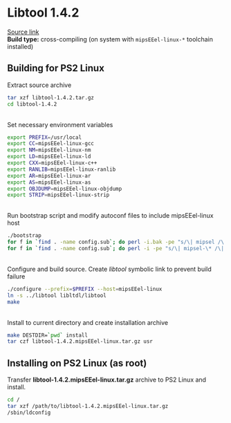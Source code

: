 # Libtool 1.4.2

[Source link](https://ftp.gnu.org/gnu/libtool/libtool-1.4.2.tar.gz)  
**Build type:** cross-compiling (on system with ```mipsEEel-linux-*``` toolchain installed)

## Building for PS2 Linux

Extract source archive
```bash
tar xzf libtool-1.4.2.tar.gz
cd libtool-1.4.2
```

&nbsp;  
Set necessary environment variables
```bash
export PREFIX=/usr/local
export CC=mipsEEel-linux-gcc
export NM=mipsEEel-linux-nm
export LD=mipsEEel-linux-ld
export CXX=mipsEEel-linux-c++
export RANLIB=mipsEEel-linux-ranlib
export AR=mipsEEel-linux-ar
export AS=mipsEEel-linux-as
export OBJDUMP=mipsEEel-linux-objdump
export STRIP=mipsEEel-linux-strip
```

&nbsp;  
Run bootstrap script and modify autoconf files to include mipsEEel-linux host
```bash
./bootstrap
for f in `find . -name config.sub`; do perl -i.bak -pe "s/\| mipsel /\| mipsel \| mipsEEel /" "$f"; done
for f in `find . -name config.sub`; do perl -i -pe "s/\| mipsel-\* /\| mipsel-\* | mipsEEel-\* /" "$f"; done
```

&nbsp;  
Configure and build source. Create *libtool* symbolic link to prevent build failure
```bash
./configure --prefix=$PREFIX --host=mipsEEel-linux
ln -s ../libtool libltdl/libtool
make
```

&nbsp;  
Install to current directory and create installation archive
```bash
make DESTDIR=`pwd` install
tar czf libtool-1.4.2.mipsEEel-linux.tar.gz usr
```

## Installing on PS2 Linux (as root)

Transfer **libtool-1.4.2.mipsEEel-linux.tar.gz** archive to PS2 Linux and install.
```bash
cd /
tar xzf /path/to/libtool-1.4.2.mipsEEel-linux.tar.gz
/sbin/ldconfig
```

